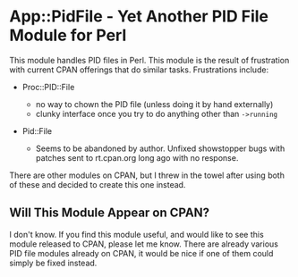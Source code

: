 # App::PidFile - Yet Another PID File Module for Perl

This module handles PID files in Perl.  This module is the result of
frustration with current CPAN offerings that do similar tasks. Frustrations include:

* Proc::PID::File
  - no way to chown the PID file (unless doing it by hand externally)
  - clunky interface once you try to do anything other than `->running`

* Pid::File
  - Seems to be abandoned by author.  Unfixed showstopper bugs with patches
    sent to rt.cpan.org long ago with no response.

There are other modules on CPAN, but I threw in the towel after using both of
these and decided to create this one instead.

## Will This Module Appear on CPAN?

I don't know.  If you find this module useful, and would like to see this
module released to CPAN, please let me know.  There are already various PID file
modules already on CPAN, it would be nice if one of them could simply be fixed
instead.

